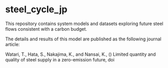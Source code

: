 # steel_cycle_jp

This repository contains system models and datasets exploring future steel flows consistent with a carbon budget.

The details and results of this model are published as the following journal article:

Watari, T., Hata, S., Nakajima, K., and Nansai, K., () Limited quantity and quality of steel supply in a zero-emission future, doi
